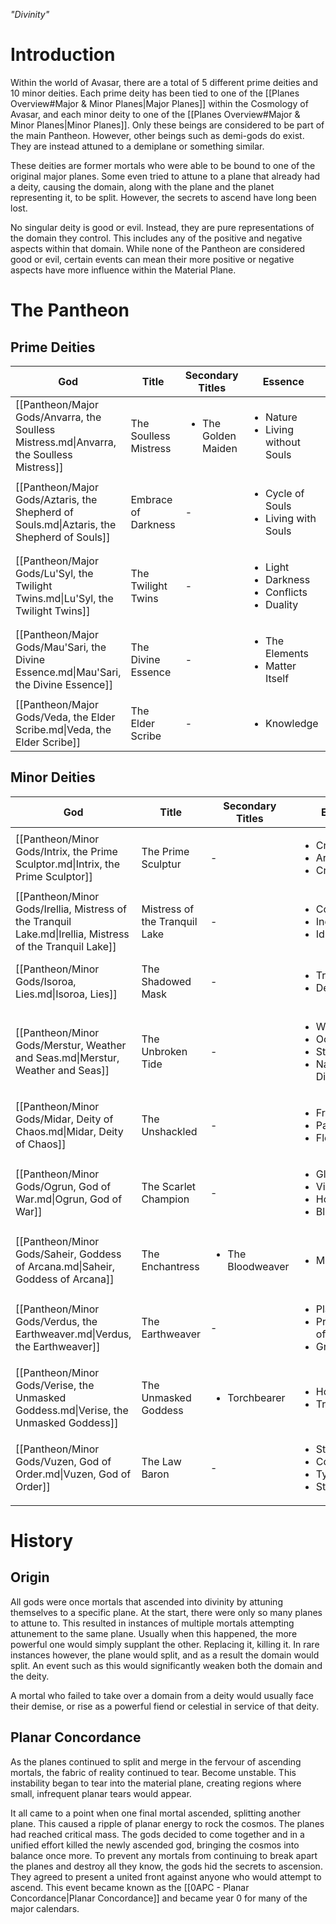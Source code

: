*"Divinity"*
# Introduction
Within the world of Avasar, there are a total of 5 different prime deities and 10 minor deities. Each prime deity has been tied to one of the [[Planes Overview#Major & Minor Planes|Major Planes]] within the Cosmology of Avasar, and each minor deity to one of the [[Planes Overview#Major & Minor Planes|Minor Planes]]. Only these beings are considered to be part of the main Pantheon. However, other beings such as demi-gods do exist. They are instead attuned to a demiplane or something similar.

These deities are former mortals who were able to be bound to one of the original major planes. Some even tried to attune to a plane that already had a deity, causing the domain, along with the plane and the planet representing it, to be split. However, the secrets to ascend have long been lost.

No singular deity is good or evil. Instead, they are pure representations of the domain they control. This includes any of the positive and negative aspects within that domain. While none of the Pantheon are considered good or evil, certain events can mean their more positive or negative aspects have more influence within the Material Plane.
# The Pantheon
## Prime Deities
<!-- QueryToSerialize: TABLE WITHOUT ID file.link AS "God", title AS "Title", secondary_titles AS "Secondary Titles", essence AS "Essence", link(plane) AS "Plane" FROM #god AND #major_god WHERE title != null SORT file.link ASC -->
<!-- SerializedQuery: TABLE WITHOUT ID file.link AS "God", title AS "Title", secondary_titles AS "Secondary Titles", essence AS "Essence", link(plane) AS "Plane" FROM #god AND #major_god WHERE title != null SORT file.link ASC -->
| God                                                                                       | Title                 | Secondary Titles                    | Essence                                                                    | Plane                                                                                                                           |
| ----------------------------------------------------------------------------------------- | --------------------- | ----------------------------------- | -------------------------------------------------------------------------- | ------------------------------------------------------------------------------------------------------------------------------- |
| [[Pantheon/Major Gods/Anvarra, the Soulless Mistress.md\|Anvarra, the Soulless Mistress]] | The Soulless Mistress | <ul><li>The Golden Maiden</li></ul> | <ul><li>Nature</li><li>Living without Souls</li></ul>                      | <ul><li>[[Cosmology/Inner Planes/Vylmat, Plane of Life.md\|Vylmat, Plane of Life]]</li></ul>                                   |
| [[Pantheon/Major Gods/Aztaris, the Shepherd of Souls.md\|Aztaris, the Shepherd of Souls]] | Embrace of Darkness   | \-                                  | <ul><li>Cycle of Souls</li><li>Living with Souls</li></ul>                 | [[Cosmology/Inner Planes/The Dark Beyond.md\|The Dark Beyond]]                                                                  |
| [[Pantheon/Major Gods/Lu'Syl, the Twilight Twins.md\|Lu'Syl, the Twilight Twins]]         | The Twilight Twins    | \-                                  | <ul><li>Light</li><li>Darkness</li><li>Conflicts</li><li>Duality</li></ul> | <ul><li>[[Cosmology/Inner Planes/Luminaria.md\|Luminaria]]</li><li>[[Cosmology/Inner Planes/Tenebris.md\|Tenebris]]</li></ul> |
| [[Pantheon/Major Gods/Mau'Sari, the Divine Essence.md\|Mau'Sari, the Divine Essence]]     | The Divine Essence    | \-                                  | <ul><li>The Elements</li><li>Matter Itself</li></ul>                       | [[Cosmology/Inner Planes/Elemental Plane of Chaos.md\|Elemental Plane of Chaos]]                                                |
| [[Pantheon/Major Gods/Veda, the Elder Scribe.md\|Veda, the Elder Scribe]]                 | The Elder Scribe      | \-                                  | <ul><li>Knowledge</li></ul>                                                | [[Cosmology/Inner Planes/Gnosis, Plane of Knowledge.md\|Gnosis, Plane of Knowledge]]                                            |
<!-- SerializedQuery END -->
## Minor Deities
<!-- QueryToSerialize: TABLE WITHOUT ID file.link AS "God", title AS "Title", secondary_titles AS "Secondary Titles", essence AS "Essence", link(plane) AS "Plane" FROM #god AND #minor_god WHERE title != null SORT file.link ASC -->
<!-- SerializedQuery: TABLE WITHOUT ID file.link AS "God", title AS "Title", secondary_titles AS "Secondary Titles", essence AS "Essence", link(plane) AS "Plane" FROM #god AND #minor_god WHERE title != null SORT file.link ASC -->
| God                                                                                                       | Title                         | Secondary Titles                  | Essence                                                                           | Plane                                                                                            |
| --------------------------------------------------------------------------------------------------------- | ----------------------------- | --------------------------------- | --------------------------------------------------------------------------------- | ------------------------------------------------------------------------------------------------ |
| [[Pantheon/Minor Gods/Intrix, the Prime Sculptor.md\|Intrix, the Prime Sculptor]]                         | The Prime Sculptur            | \-                                | <ul><li>Creativity</li><li>Art</li><li>Craftsmanship</li></ul>                    | [[Cosmology/Inner Planes/Sutya, Plane of Artisans.md\|Sutya, Plane of Artisans]]                 |
| [[Pantheon/Minor Gods/Irellia, Mistress of the Tranquil Lake.md\|Irellia, Mistress of the Tranquil Lake]] | Mistress of the Tranquil Lake | \-                                | <ul><li>Cooperation</li><li>Indifference</li><li>Idleness</li></ul>               | [[Cosmology/Inner Planes/Kalament, Plane of Peace.md\|Kalament, Plane of Peace]]                 |
| [[Pantheon/Minor Gods/Isoroa, Lies.md\|Isoroa, Lies]]                                                     | The Shadowed Mask             | \-                                | <ul><li>Trickery</li><li>Deception</li></ul>                                      | [[Cosmology/Inner Planes/Eatrev, Plane of Lies.md\|Eatrev, Plane of Lies]]                       |
| [[Pantheon/Minor Gods/Merstur, Weather and Seas.md\|Merstur, Weather and Seas]]                           | The Unbroken Tide             | \-                                | <ul><li>Weather</li><li>Oceans</li><li>Storms</li><li>Natural Disasters</li></ul> | [[Cosmology/Inner Planes/Terozin, Plane of Weather & Seas.md\|Terozin, Plane of Weather & Seas]] |
| [[Pantheon/Minor Gods/Midar, Deity of Chaos.md\|Midar, Deity of Chaos]]                                   | The Unshackled                | \-                                | <ul><li>Freedom</li><li>Pandemonium</li><li>Flexibility</li></ul>                 | [[Cosmology/Inner Planes/Kaos.md\|Kaos]]                                                         |
| [[Pantheon/Minor Gods/Ogrun, God of War.md\|Ogrun, God of War]]                                           | The Scarlet Champion          | \-                                | <ul><li>Glory</li><li>Violence</li><li>Honor</li><li>Bloodshed</li></ul>          | [[Cosmology/Inner Planes/Stratosia, Plane of War.md\|Stratosia, Plane of War]]                   |
| [[Pantheon/Minor Gods/Saheir, Goddess of Arcana.md\|Saheir, Goddess of Arcana]]                           | The Enchantress               | <ul><li>The Bloodweaver</li></ul> | <ul><li>Magic</li></ul>                                                           | <ul><li>[[Cosmology/Inner Planes/Aurora Ortus.md\|Aurora Ortus]]</li></ul>                      |
| [[Pantheon/Minor Gods/Verdus, the Earthweaver.md\|Verdus, the Earthweaver]]                               | The Earthweaver               | \-                                | <ul><li>Plants</li><li>Preservation of Nature</li><li>Growth</li></ul>            | <ul><li>[[Cosmology/Inner Planes/Feralia.md\|Feralia]]</li></ul>                                |
| [[Pantheon/Minor Gods/Verise, the Unmasked Goddess.md\|Verise, the Unmasked Goddess]]                     | The Unmasked Goddess          | <ul><li>Torchbearer</li></ul>     | <ul><li>Honesty</li><li>Truth Seeking</li></ul>                                   | [[Cosmology/Inner Planes/Vertae, Plane of Truth.md\|Vertae, Plane of Truth]]                     |
| [[Pantheon/Minor Gods/Vuzen, God of Order.md\|Vuzen, God of Order]]                                       | The Law Baron                 | \-                                | <ul><li>Structure</li><li>Control</li><li>Tyranny</li><li>Stability</li></ul>     | [[Cosmology/Inner Planes/Orthosia, Plane of Order.md\|Orthosia, Plane of Order]]                 |
<!-- SerializedQuery END -->
# History
## Origin
All gods were once mortals that ascended into divinity by attuning themselves to a specific plane. At the start, there were only so many planes to attune to. This resulted in instances of multiple mortals attempting attunement to the same plane. Usually when this happened, the more powerful one would simply supplant the other. Replacing it, killing it. In rare instances however, the plane would split, and as a result the domain would split. An event such as this would significantly weaken both the domain and the deity.

A mortal who failed to take over a domain from a deity would usually face their demise, or rise as a powerful fiend or celestial in service of that deity.
## Planar Concordance
As the planes continued to split and merge in the fervour of ascending mortals, the fabric of reality continued to tear. Become unstable. This instability began to tear into the material plane, creating regions where small, infrequent planar tears would appear.

It all came to a point when one final mortal ascended, splitting another plane. This caused a ripple of planar energy to rock the cosmos. The planes had reached critical mass. The gods decided to come together and in a unified effort killed the newly ascended god, bringing the cosmos into balance once more. To prevent any mortals from continuing to break apart the planes and destroy all they know, the gods hid the secrets to ascension. They agreed to present a united front against anyone who would attempt to ascend. This event became known as the [[0APC - Planar Concordance|Planar Concordance]] and became year 0 for many of the major calendars.
